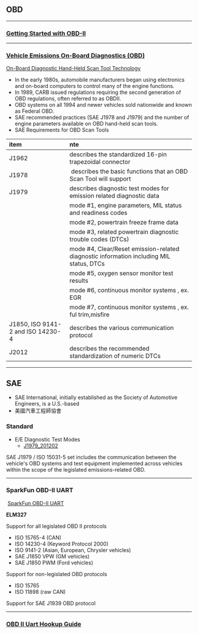 ## OBD
------
### [Getting Started with OBD-II][4]
----
### [Vehicle Emissions On-Board Diagnostics (OBD)][5]

[On-Board Diagnostic Hand-Held Scan Tool Technology][6]
- In  the  early  1980s,  automobile  manufacturers  began  using  electronics  and  on-board computers to control many of the engine functions.
- In 1989, CARB issued regulations requiring the second generation of OBD regulations, often referred to as OBDII.
- OBD systems on all 1994 and newer vehicles sold nationwide and known as Federal OBD.
- SAE recommended practices (SAE J1978 and J1979) and the number of engine parameters available on OBD hand-held scan tools.
- SAE Requirements for OBD Scan Tools   

| item | nte |
|:-----|:----|
|J1962  | describes the standardized 16-pin trapezoidal connector|
|J1978 |  describes the basic functions that an OBD Scan Tool will support |
|J1979 | describes diagnostic test modes for emission related diagnostic data |
| | mode #1, engine parameters, MIL status and readiness codes |
| | mode #2, powertrain freeze frame data |
| | mode #3, related  powertrain  diagnostic  trouble  codes (DTCs) |
| | mode #4, Clear/Reset  emission-related  diagnostic  information  including MIL status, DTCs |
| | mode #5, oxygen sensor monitor test results |
| | mode #6, continuous monitor systems , ex. EGR |
| | mode #7, continuous monitor systems , ex. ful trim,misfire |
|J1850,  ISO  9141-2  and  ISO  14230-4 | describes  the  various  communication protocol |
|J2012 | describes the recommended standardization of numeric DTCs  |
      
-----------
## SAE

- SAE International, initially established as the Society of Automotive Engineers, is a U.S.-based
- 美國汽車工程師協會


### Standard
- E/E Diagnostic Test Modes
    - [J1979_201202][2]
    
SAE J1979 / ISO 15031-5 set includes the communication between the vehicle's OBD systems and test equipment implemented across vehicles within the scope of the legislated emissions-related OBD.

-----



### SparkFun OBD-II UART

 [SparkFun OBD-II UART][1]
 
 
**ELM327**

 Support for all legislated OBD II protocols
 - ISO 15765-4 (CAN)
 - ISO 14230-4 (Keyword Protocol 2000)
 - ISO 9141-2 (Asian, European, Chrysler vehicles)
 - SAE J1850 VPW (GM vehicles)
 - SAE J1850 PWM (Ford vehicles)

Support for non-legislated OBD protocols
 - ISO 15765
 - ISO 11898 (raw CAN)

Support for SAE J1939 OBD protocol

----
### [OBD II Uart Hookup Guide][3]


[1]:https://www.sparkfun.com/products/9555
[2]:http://standards.sae.org/j1979_201202/
[3]:https://learn.sparkfun.com/tutorials/obd-ii-uart-hookup-guide
[4]:https://learn.sparkfun.com/tutorials/getting-started-with-obd-ii
[5]:https://www.epa.gov/state-and-local-transportation/vehicle-emissions-board-diagnostics-obd
[6]:https://nepis.epa.gov/Exe/ZyPdf.cgi?Dockey=P1002KO4.pdf
